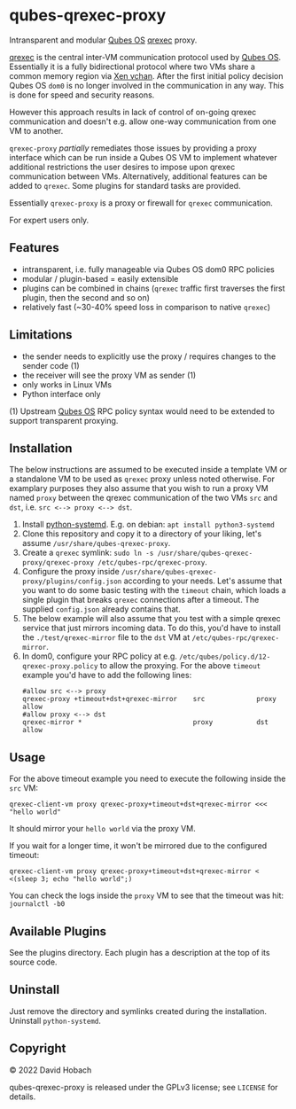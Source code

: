# qubes-qrexec-proxy

Intransparent and modular [Qubes OS](https://www.qubes-os.org/) [qrexec](https://www.qubes-os.org/doc/qrexec/) proxy.

[qrexec](https://www.qubes-os.org/doc/qrexec/) is the central inter-VM communication protocol used by [Qubes OS](https://www.qubes-os.org/).
Essentially it is a fully bidirectional protocol where two VMs share a common memory region via [Xen vchan](https://xenbits.xen.org/gitweb/?p=xen.git;a=blob;f=xen/include/public/io/libxenvchan.h;hb=HEAD). After the first initial policy decision Qubes OS `dom0` is no longer involved in the communication in any way. This is done for speed and security reasons.

However this approach results in lack of control of on-going qrexec communication and doesn't e.g. allow one-way communication from one VM to another.

`qrexec-proxy` _partially_ remediates those issues by providing a proxy interface which can be run inside a Qubes OS VM to implement whatever additional restrictions the user desires to impose upon qrexec communication between VMs. Alternatively, additional features can be added to `qrexec`. Some plugins for standard tasks are provided.

Essentially `qrexec-proxy` is a proxy or firewall for `qrexec` communication.

For expert users only.

## Features

- intransparent, i.e. fully manageable via Qubes OS dom0 RPC policies
- modular / plugin-based = easily extensible
- plugins can be combined in chains (`qrexec` traffic first traverses the first plugin, then the second and so on)
- relatively fast (~30-40% speed loss in comparison to native `qrexec`)

## Limitations

- the sender needs to explicitly use the proxy / requires changes to the sender code (1)
- the receiver will see the proxy VM as sender (1)
- only works in Linux VMs
- Python interface only

(1) Upstream [Qubes OS](https://www.qubes-os.org/) RPC policy syntax would need to be extended to support transparent proxying.

## Installation

The below instructions are assumed to be executed inside a template VM or a standalone VM to be used as `qrexec` proxy
unless noted otherwise. For examplary purposes they also assume that you wish to run a proxy VM named `proxy` between
the qrexec communication of the two VMs `src` and `dst`, i.e. `src <--> proxy <--> dst`.

1. Install [python-systemd](https://www.freedesktop.org/software/systemd/python-systemd/).
   E.g. on debian: `apt install python3-systemd`
2. Clone this repository and copy it to a directory of your liking, let's assume `/usr/share/qubes-qrexec-proxy`.
3. Create a `qrexec` symlink: `sudo ln -s /usr/share/qubes-qrexec-proxy/qrexec-proxy /etc/qubes-rpc/qrexec-proxy`.
4. Configure the proxy inside `/usr/share/qubes-qrexec-proxy/plugins/config.json` according to your needs.
   Let's assume that you want to do some basic testing with the `timeout` chain, which loads a single plugin that
   breaks `qrexec` connections after a timeout. The supplied `config.json` already contains that.
5. The below example will also assume that you test with a simple qrexec service that just mirrors incoming data.
   To do this, you'd have to install the `./test/qrexec-mirror` file to the `dst` VM at `/etc/qubes-rpc/qrexec-mirror`.
6. In dom0, configure your RPC policy at e.g. `/etc/qubes/policy.d/12-qrexec-proxy.policy` to allow the proxying.
   For the above `timeout` example you'd have to add the following lines:
   ```
   #allow src <--> proxy
   qrexec-proxy +timeout+dst+qrexec-mirror    src             proxy     allow
   #allow proxy <--> dst
   qrexec-mirror *                            proxy           dst       allow
   ```

## Usage

For the above timeout example you need to execute the following inside the `src` VM:
```
qrexec-client-vm proxy qrexec-proxy+timeout+dst+qrexec-mirror <<< "hello world"
```
It should mirror your `hello world` via the proxy VM.

If you wait for a longer time, it won't be mirrored due to the configured timeout:
```
qrexec-client-vm proxy qrexec-proxy+timeout+dst+qrexec-mirror < <(sleep 3; echo "hello world";)
```
You can check the logs inside the `proxy` VM to see that the timeout was hit: `journalctl -b0`

## Available Plugins

See the plugins directory. Each plugin has a description at the top of its source code.

## Uninstall

Just remove the directory and symlinks created during the installation. Uninstall `python-systemd`.

## Copyright

© 2022 David Hobach

qubes-qrexec-proxy is released under the GPLv3 license; see `LICENSE` for details.
